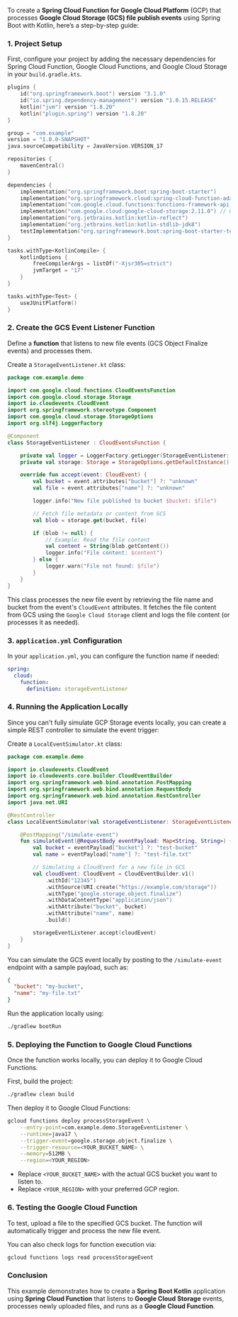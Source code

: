 To create a **Spring Cloud Function for Google Cloud Platform** (GCP) that processes **Google Cloud Storage (GCS) file publish events** using Spring Boot with Kotlin, here’s a step-by-step guide:

### 1. Project Setup

First, configure your project by adding the necessary dependencies for Spring Cloud Function, Google Cloud Functions, and Google Cloud Storage in your `build.gradle.kts`.

```kotlin
plugins {
    id("org.springframework.boot") version "3.1.0"
    id("io.spring.dependency-management") version "1.0.15.RELEASE"
    kotlin("jvm") version "1.8.20"
    kotlin("plugin.spring") version "1.8.20"
}

group = "com.example"
version = "1.0.0-SNAPSHOT"
java.sourceCompatibility = JavaVersion.VERSION_17

repositories {
    mavenCentral()
}

dependencies {
    implementation("org.springframework.boot:spring-boot-starter")
    implementation("org.springframework.cloud:spring-cloud-function-adapter-gcp:3.2.8") // GCP function adapter
    implementation("com.google.cloud.functions:functions-framework-api:1.0.4") // Google Functions API
    implementation("com.google.cloud:google-cloud-storage:2.11.0") // GCS client
    implementation("org.jetbrains.kotlin:kotlin-reflect")
    implementation("org.jetbrains.kotlin:kotlin-stdlib-jdk8")
    testImplementation("org.springframework.boot:spring-boot-starter-test")
}

tasks.withType<KotlinCompile> {
    kotlinOptions {
        freeCompilerArgs = listOf("-Xjsr305=strict")
        jvmTarget = "17"
    }
}

tasks.withType<Test> {
    useJUnitPlatform()
}
```

### 2. Create the GCS Event Listener Function

Define a **function** that listens to new file events (GCS Object Finalize events) and processes them.

Create a `StorageEventListener.kt` class:

```kotlin
package com.example.demo

import com.google.cloud.functions.CloudEventsFunction
import com.google.cloud.storage.Storage
import io.cloudevents.CloudEvent
import org.springframework.stereotype.Component
import com.google.cloud.storage.StorageOptions
import org.slf4j.LoggerFactory

@Component
class StorageEventListener : CloudEventsFunction {

    private val logger = LoggerFactory.getLogger(StorageEventListener::class.java)
    private val storage: Storage = StorageOptions.getDefaultInstance().service

    override fun accept(event: CloudEvent) {
        val bucket = event.attributes["bucket"] ?: "unknown"
        val file = event.attributes["name"] ?: "unknown"

        logger.info("New file published to bucket $bucket: $file")

        // Fetch file metadata or content from GCS
        val blob = storage.get(bucket, file)

        if (blob != null) {
            // Example: Read the file content
            val content = String(blob.getContent())
            logger.info("File content: $content")
        } else {
            logger.warn("File not found: $file")
        }
    }
}
```

This class processes the new file event by retrieving the file name and bucket from the event's `CloudEvent` attributes. It fetches the file content from GCS using the `Google Cloud Storage` client and logs the file content (or processes it as needed).

### 3. `application.yml` Configuration

In your `application.yml`, you can configure the function name if needed:

```yaml
spring:
  cloud:
    function:
      definition: storageEventListener
```

### 4. Running the Application Locally

Since you can't fully simulate GCP Storage events locally, you can create a simple REST controller to simulate the event trigger:

Create a `LocalEventSimulator.kt` class:

```kotlin
package com.example.demo

import io.cloudevents.CloudEvent
import io.cloudevents.core.builder.CloudEventBuilder
import org.springframework.web.bind.annotation.PostMapping
import org.springframework.web.bind.annotation.RequestBody
import org.springframework.web.bind.annotation.RestController
import java.net.URI

@RestController
class LocalEventSimulator(val storageEventListener: StorageEventListener) {

    @PostMapping("/simulate-event")
    fun simulateEvent(@RequestBody eventPayload: Map<String, String>) {
        val bucket = eventPayload["bucket"] ?: "test-bucket"
        val name = eventPayload["name"] ?: "test-file.txt"

        // Simulating a CloudEvent for a new file in GCS
        val cloudEvent: CloudEvent = CloudEventBuilder.v1()
            .withId("12345")
            .withSource(URI.create("https://example.com/storage"))
            .withType("google.storage.object.finalize")
            .withDataContentType("application/json")
            .withAttribute("bucket", bucket)
            .withAttribute("name", name)
            .build()

        storageEventListener.accept(cloudEvent)
    }
}
```

You can simulate the GCS event locally by posting to the `/simulate-event` endpoint with a sample payload, such as:

```json
{
  "bucket": "my-bucket",
  "name": "my-file.txt"
}
```

Run the application locally using:

```bash
./gradlew bootRun
```

### 5. Deploying the Function to Google Cloud Functions

Once the function works locally, you can deploy it to Google Cloud Functions.

First, build the project:

```bash
./gradlew clean build
```

Then deploy it to Google Cloud Functions:

```bash
gcloud functions deploy processStorageEvent \
    --entry-point=com.example.demo.StorageEventListener \
    --runtime=java17 \
    --trigger-event=google.storage.object.finalize \
    --trigger-resource=<YOUR_BUCKET_NAME> \
    --memory=512MB \
    --region=<YOUR_REGION>
```

- Replace `<YOUR_BUCKET_NAME>` with the actual GCS bucket you want to listen to.
- Replace `<YOUR_REGION>` with your preferred GCP region.

### 6. Testing the Google Cloud Function

To test, upload a file to the specified GCS bucket. The function will automatically trigger and process the new file event.

You can also check logs for function execution via:

```bash
gcloud functions logs read processStorageEvent
```

### Conclusion

This example demonstrates how to create a **Spring Boot Kotlin** application using **Spring Cloud Function** that listens to **Google Cloud Storage** events, processes newly uploaded files, and runs as a **Google Cloud Function**.
